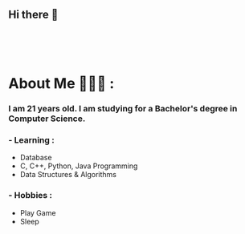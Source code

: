 ## Hi there 👋

<div align="center">
  
</div>
<br>
<br>
<br>

# About Me 👩🏻‍💻 :

### I am 21 years old. I am studying for a Bachelor's degree in Computer Science.

### - Learning :
- Database
- C, C++, Python, Java Programming
- Data Structures & Algorithms

### - Hobbies :
- Play Game
- Sleep

<br>
<br>
<br>
<!--
**6530200401/6530200401** is a ✨ _special_ ✨ repository because its `README.md` (this file) appears on your GitHub profile.

Here are some ideas to get you started:

- 🔭 I’m currently working on ...
- 🌱 I’m currently learning ...
- 👯 I’m looking to collaborate on ...
- 🤔 I’m looking for help with ...
- 💬 Ask me about ...
- 📫 How to reach me: ...
- 😄 Pronouns: ...
- ⚡ Fun fact: ...
-->
